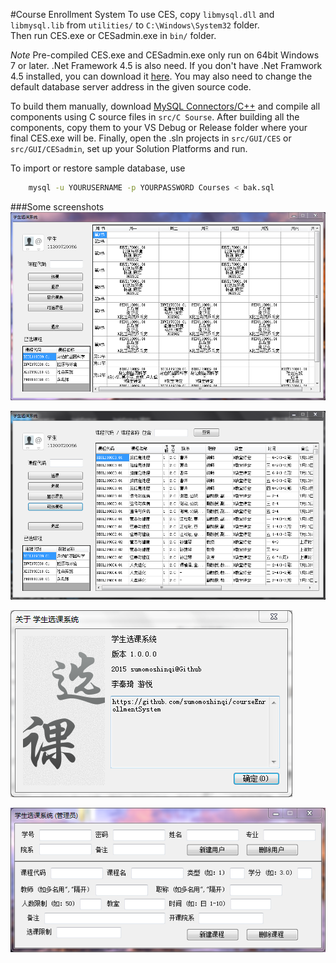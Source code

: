 #Course Enrollment System
To use CES, copy `libmysql.dll` and `libmysql.lib` from `utilities/` to `C:\Windows\System32` folder.  
Then run CES.exe or CESadmin.exe in `bin/` folder.  

*Note* Pre-compiled CES.exe and CESadmin.exe only run on 64bit Windows 7 or later. .Net Framework 4.5 is also need. If you don't have .Net Framwork 4.5 installed, you can download it [here](http://www.microsoft.com/zh-cn/download/details.aspx?id=30653). You may also need to change the default database server address in the given source code.

To build them manually, download [MySQL Connectors/C++](http://dev.mysql.com/downloads/connector/cpp/) and compile all components using C source files in `src/C Sourse`. After building all the components, copy them to your VS Debug or Release folder where your final CES.exe will be. Finally, open the .sln projects in `src/GUI/CES` or `src/GUI/CESadmin`, set up your Solution Platforms and run.


To import or restore sample database, use 
```bash
	mysql -u YOURUSERNAME -p YOURPASSWORD Courses < bak.sql
```

###Some screenshots  
![1](./doc/img/1.PNG)

![2](./doc/img/2.PNG)

![3](./doc/img/3.PNG)

![4](./doc/img/4.PNG)
